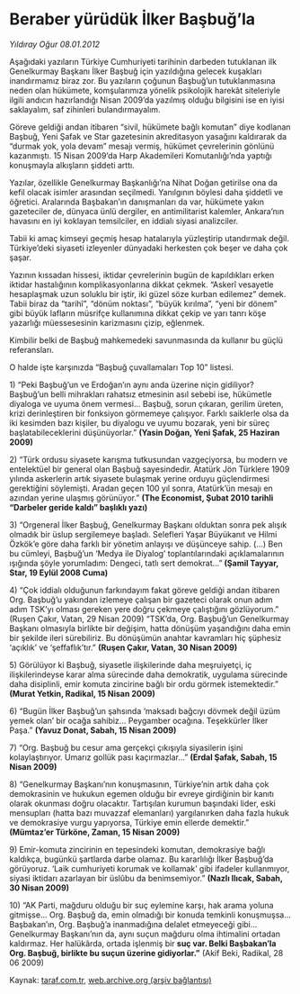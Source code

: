 # Beraber yürüdük İlker Başbuğ’la

*Yıldıray Oğur 08.01.2012*

<div class="yazi"><p>Aşağıdaki yazıların Türkiye Cumhuriyeti tarihinin darbeden tutuklanan ilk Genelkurmay Başkanı İlker Başbuğ için yazıldığına gelecek kuşakları inandırmamız biraz zor. Bu yazıların çoğunun Başbuğ’un tutuklanmasına neden olan hükümete, komşularımıza yönelik psikolojik harekât siteleriyle ilgili andıcın hazırlandığı Nisan 2009’da yazılmış olduğu bilgisini ise en iyisi saklayalım, saf zihinleri bulandırmayalım.</p>
<p>Göreve geldiği andan itibaren “sivil, hükümete bağlı komutan” diye kodlanan Başbuğ, Yeni Şafak ve Star gazetesinin akreditasyon yasağını kaldırarak da “durmak yok, yola devam” mesajı vermiş, hükümet çevrelerinin gönlünü kazanmıştı. 15 Nisan 2009’da Harp Akademileri Komutanlığı’nda yaptığı konuşmayla alkışların şiddeti arttı.</p>
<p>Yazılar, özellikle Genelkurmay Başkanlığı’na Nihat Doğan getirilse ona da kefil olacak isimler arasından seçilmedi. Yanılgının böylesi daha şiddetli ve öğretici. Aralarında Başbakan’ın danışmanları da var, hükümete yakın gazeteciler de, dünyaca ünlü dergiler, en antimilitarist kalemler, Ankara’nın havasını en iyi koklayan temsilciler, en iddialı siyasi analizciler.</p>
<p>Tabii ki amaç kimseyi geçmiş hesap hatalarıyla yüzleştirip utandırmak değil. Türkiye’deki siyaseti izleyenler dünyadaki herkesten çok beşer ve daha çok şaşar.</p>
<p>Yazının kıssadan hissesi, iktidar çevrelerinin bugün de kapıldıkları erken iktidar hastalığının komplikasyonlarına dikkat çekmek. “Askerî vesayetle hesaplaşmak uzun soluklu bir iştir, iki güzel söze kurban edilemez” demek. Tabii biraz da “tarihî”, “dönüm noktası”, “büyük kırılma”, “yeni bir dönem” gibi büyük lafların müsrifçe kullanımına dikkat çekip ve yarı tanrı köşe yazarlığı müessesesinin karizmasını çizip, eğlenmek.</p>
<p>Kimbilir belki de Başbuğ mahkemedeki savunmasında da kullanır bu güçlü referansları.</p>
<p>O halde işte karşınızda “Başbuğ çuvallamaları Top 10” listesi.</p>
<p>1) “Peki Başbuğ’un ve Erdoğan’ın aynı anda üzerine niçin gidiliyor? Başbuğ’un belli mihrakları rahatsız etmesinin asıl sebebi ise, hükümetle diyaloga ve uyuma önem vermesi... Başbuğ, sorun çıkaran, gerilim üreten, krizi derinleştiren bir fonksiyon görmemeye çalışıyor. Farklı saiklerle olsa da iki kesimden bazı kişiler, bu diyalogu ve uyumu bozarak, yeni bir süreç başlatabileceklerini düşünüyorlar.” <strong>(Yasin Doğan, Yeni Şafak, 25 Haziran 2009)</strong></p>
<p>2) “Türk ordusu siyasete karışma tutkusundan vazgeçiyorsa, bu modern ve entelektüel bir general olan Başbuğ sayesindedir. Atatürk Jön Türklere 1909 yılında askerlerin artık siyasete bulaşmak yerine orduyu güçlendirmesi gerektiğini söylemişti. Aradan geçen 100 yıl sonra, Atatürk’ün mesajı en azından yerine ulaşmış görünüyor.” <strong>(The Economist, Şubat 2010 tarihli “Darbeler geride kaldı” başlıklı yazı)</strong></p>
<p>3) “Orgeneral İlker Başbuğ, Genelkurmay Başkanı olduktan sonra pek alışık olmadık bir üslup sergilemeye başladı. Selefleri Yaşar Büyükanıt ve Hilmi Özkök’e göre daha farklı bir yönetim anlayışı ve düşünceye sahip. (...) Ben bu cümleyi, Başbuğ’un ‘Medya ile Diyalog’ toplantılarındaki açıklamalarının ışığında şöyle yorumladım: Dengeci, tatlı sert demokrat...”<strong> (Şamil Tayyar, Star, 19 Eylül 2008 Cuma)</strong></p>
<p>4) “Çok iddialı olduğunun farkındayım fakat göreve geldiği andan itibaren Org. Başbuğ’u yakından izlemeye çalışan bir gazeteci olarak onun adım adım TSK’yı olması gereken yere doğru çekmeye çalıştığını gözlüyorum.” (Ruşen Çakır, Vatan, 29 Nisan 2009) “TSK’da, Org. Başbuğ’un Genelkurmay Başkanı olmasıyla birlikte bir değişim, hatta dönüşüm yaşandığını daha emin bir şekilde ileri sürebiliriz. Bu dönüşümün anahtar kavramları hiç şüphesiz ‘açıklık’ ve ‘şeffaflık’tır.” <strong>(Ruşen Çakır, Vatan, 30 Nisan 2009)</strong></p>
<p>5) Görülüyor ki Başbuğ, siyasetle ilişkilerinde daha meşruiyetçi, iç ilişkilerindeyse karar alma sürecinde daha demokratik, uygulama sürecinde daha disiplinli, emir komuta zincirine bağlı bir ordu görmek istemektedir.”<strong> (Murat Yetkin, Radikal, 15 Nisan 2009)</strong></p>
<p>6) “Bugün İlker Başbuğ’un şahsında ‘maksadı bağcıyı dövmek değil üzüm yemek olan’ bir ocağa sahibiz... Peygamber ocağına. Teşekkürler İlker Paşa.” <strong>(Yavuz Donat, Sabah, 15 Nisan 2009)</strong></p>
<p>7) “Org. Başbuğ bu cesur ama gerçekçi çıkışıyla siyasilerin işini kolaylaştırıyor. Umarız gollük pası kaçırmazlar...” <strong>(Erdal Şafak, Sabah, 15 Nisan 2009)</strong></p>
<p>8) “Genelkurmay Başkanı’nın konuşmasının, Türkiye’nin artık daha çok demokrasinin ve hukukun egemen olduğu bir evreye girdiğinin bir kanıtı olarak okunması doğru olacaktır. Tartışılan kurumun başındaki lider, eski mensupları (hatta bazı muvazzaf elemanları) yargılanırken daha fazla hukuk ve demokrasiye vurgu yapıyorsa, Türkiye emin ellerde demektir.” <strong>(Mümtaz’er Türköne, Zaman, 15 Nisan 2009)</strong></p>
<p>9) Emir-komuta zincirinin en tepesindeki komutan, demokrasiye bağlı kaldıkça, bugünkü şartlarda darbe olamaz. Bu kararlılığı İlker Başbuğ’da görüyoruz. ‘Laik cumhuriyeti korumak ve kollamak’ gibi ifadeler kullanmıyor, siyasi iktidarı azarlayan bir üslûbu da benimsemiyor.” <strong>(Nazlı Ilıcak, Sabah, 30 Nisan 2009)</strong></p>
<p>10) “AK Parti, mağduru olduğu bir suç eylemine karşı, hak arama yoluna gitmişse... Org. Başbuğ da, emin olmadığı bir konuda temkinli konuşmuşsa... Başbakan’ın, Org. Başbuğ’a inanmadığına delalet etmeyeceği gibi... Genelkurmay Başkanı’nın da, aynı suçun mağduru olma ihtimalini ortadan kaldırmaz. Her halükârda, ortada işlenmiş bir <strong>suç var. Belki Başbakan’la Org. Başbuğ, birlikte bu suçun üzerine gidiyorlar.”</strong> (Akif Beki, Radikal, 28 06 2009)</p>
</div>

Kaynak: [taraf.com.tr](http://www.taraf.com.tr/yildiray-ogur/makale-beraber-yuruduk-ilker-basbug-la.htm), [web.archive.org (arşiv bağlantısı)](http://web.archive.org/web/20130709203125/http://www.taraf.com.tr/yildiray-ogur/makale-beraber-yuruduk-ilker-basbug-la.htm)
